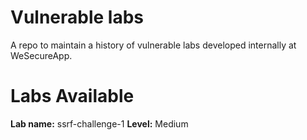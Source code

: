 # Vulnerable labs

A repo to maintain a history of vulnerable labs developed internally at WeSecureApp.


# Labs Available

**Lab name:** ssrf-challenge-1
**Level:** Medium
